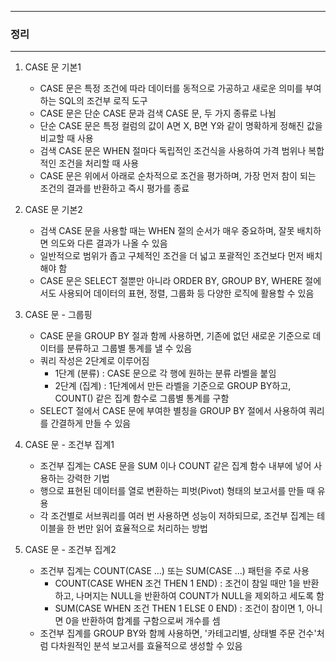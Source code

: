 -----
### 정리
-----
1. CASE 문 기본1
   - CASE 문은 특정 조건에 따라 데이터를 동적으로 가공하고 새로운 의미를 부여하는 SQL의 조건부 로직 도구
   - CASE 문은 단순 CASE 문과 검색 CASE 문, 두 가지 종류로 나뉨
   - 단순 CASE 문은 특정 컬럼의 값이 A면 X, B면 Y와 같이 명확하게 정해진 값을 비교할 때 사용
   - 검색 CASE 문은 WHEN 절마다 독립적인 조건식을 사용하여 가격 범위나 복합적인 조건을 처리할 때 사용
   - CASE 문은 위에서 아래로 순차적으로 조건을 평가하며, 가장 먼저 참이 되는 조건의 결과를 반환하고 즉시 평가를 종료 

2. CASE 문 기본2
   - 검색 CASE 문을 사용할 때는 WHEN 절의 순서가 매우 중요하며, 잘못 배치하면 의도와 다른 결과가 나올 수 있음
   - 일반적으로 범위가 좁고 구체적인 조건을 더 넓고 포괄적인 조건보다 먼저 배치해야 함
   - CASE 문은 SELECT 절뿐만 아니라 ORDER BY, GROUP BY, WHERE 절에서도 사용되어 데이터의 표현, 정렬, 그룹화 등 다양한 로직에 활용할 수 있음

3. CASE 문 - 그룹핑
   - CASE 문을 GROUP BY 절과 함께 사용하면, 기존에 없던 새로운 기준으로 데이터를 분류하고 그룹별 통계를 낼 수 있음
   - 쿼리 작성은 2단계로 이루어짐
     + 1단계 (분류) : CASE 문으로 각 행에 원하는 분류 라벨을 붙임
     + 2단계 (집계) : 1단계에서 만든 라벨을 기준으로 GROUP BY하고, COUNT() 같은 집계 함수로 그룹별 통계를 구함
   - SELECT 절에서 CASE 문에 부여한 별칭을 GROUP BY 절에서 사용하여 쿼리를 간결하게 만들 수 있음

4. CASE 문 - 조건부 집계1
   - 조건부 집계는 CASE 문을 SUM 이나 COUNT 같은 집계 함수 내부에 넣어 사용하는 강력한 기법
   - 행으로 표현된 데이터를 열로 변환하는 피벗(Pivot) 형태의 보고서를 만들 때 유용
   - 각 조건별로 서브쿼리를 여러 번 사용하면 성능이 저하되므로, 조건부 집계는 테이블을 한 번만 읽어 효율적으로 처리하는 방법

5. CASE 문 - 조건부 집계2
   - 조건부 집계는 COUNT(CASE ...) 또는 SUM(CASE ...) 패턴을 주로 사용
      + COUNT(CASE WHEN 조건 THEN 1 END) : 조건이 참일 때만 1을 반환하고, 나머지는 NULL을 반환하여 COUNT가 NULL을 제외하고 세도록 함
      + SUM(CASE WHEN 조건 THEN 1 ELSE 0 END) : 조건이 참이면 1, 아니면 0을 반환하여 합계를 구함으로써 개수를 셈
   - 조건부 집계를 GROUP BY와 함께 사용하면, '카테고리별, 상태별 주문 건수'처럼 다차원적인 분석 보고서를 효율적으로 생성할 수 있음
